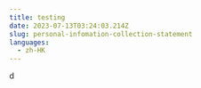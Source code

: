 ```yaml
---
title: testing
date: 2023-07-13T03:24:03.214Z
slug: personal-infomation-collection-statement
languages:
  - zh-HK
---
```

d